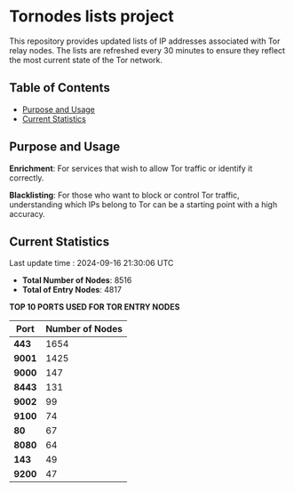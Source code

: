 # Tornodes lists project

This repository provides updated lists of IP addresses associated with Tor relay nodes. The lists are refreshed every 30 minutes to ensure they reflect the most current state of the Tor network.

## Table of Contents

- [Purpose and Usage](#purpose-and-usage)
- [Current Statistics](#current-statistics)


## Purpose and Usage

**Enrichment**: For services that wish to allow Tor traffic or identify it correctly.

**Blacklisting**: For those who want to block or control Tor traffic, understanding which IPs belong to Tor can be a starting point with a high accuracy.

## Current Statistics

Last update time : 2024-09-16 21:30:06 UTC

- **Total Number of Nodes**: 8516
- **Total of Entry Nodes**: 4817

**TOP 10 PORTS USED FOR TOR ENTRY NODES**

| **Port** | **Number of Nodes** |
|------|-----------------|
| **443**   | 1654  |
| **9001**   | 1425  |
| **9000**   | 147  |
| **8443**   | 131  |
| **9002**   | 99  |
| **9100**   | 74  |
| **80**   | 67  |
| **8080**   | 64  |
| **143**   | 49  |
| **9200**   | 47  |

